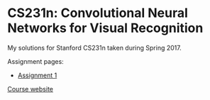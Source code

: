 # CS231n: Convolutional Neural Networks for Visual Recognition

My solutions for Stanford CS231n taken during Spring 2017.

Assignment pages:
- [Assignment 1](http://cs231n.github.io/assignments2017/assignment1/)

[Course website](http://cs231n.stanford.edu/2017/)
